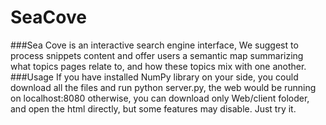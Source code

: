 # SeaCove
###Sea Cove
is an interactive search engine interface, We suggest to process snippets content and offer users a semantic map summarizing what topics pages relate to, and how these topics mix with one another.
###Usage
If you have installed NumPy library on your side, you could download all the files and run python server.py, the web would be running on localhost:8080
otherwise, you can download only Web/client foloder, and open the html directly, but some features may disable.
Just try it.
